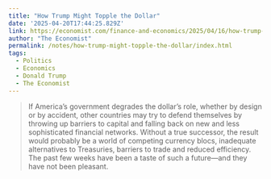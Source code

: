 ```yaml
---
title: "How Trump Might Topple the Dollar"
date: '2025-04-20T17:44:25.829Z'
link: https://economist.com/finance-and-economics/2025/04/16/how-trump-might-topple-the-dollar?giftId=8e42856f-9601-4694-a1e8-888aff99d414&utm_campaign=gifted_article
author: "The Economist"
permalink: /notes/how-trump-might-topple-the-dollar/index.html
tags:
  - Politics
  - Economics
  - Donald Trump
  - The Economist
---
```

> If America’s government degrades the dollar’s role, whether by design or by accident, other countries may try to defend themselves by throwing up barriers to capital and falling back on new and less sophisticated financial networks. Without a true successor, the result would probably be a world of competing currency blocs, inadequate alternatives to Treasuries, barriers to trade and reduced efficiency. The past few weeks have been a taste of such a future—and they have not been pleasant.